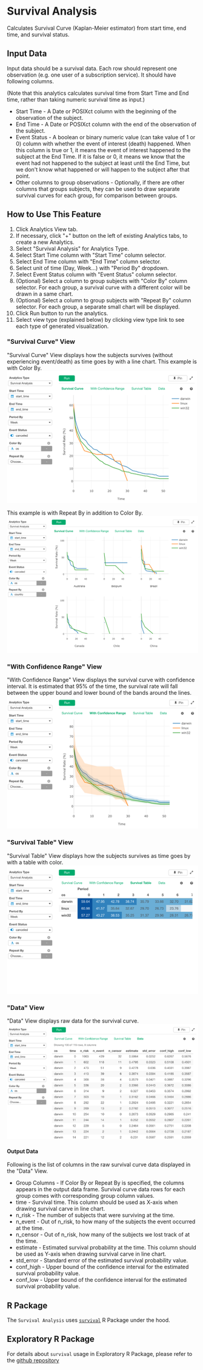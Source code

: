 # Survival Analysis
Calculates Survival Curve (Kaplan-Meier estimator) from start time, end time, and survival status.

## Input Data
Input data should be a survival data. Each row should represent one observation (e.g. one user of a subscription service). It should have following columns.

(Note that this analytics calculates survival time from Start Time and End time, rather than taking numeric survival time as input.)
  * Start Time - A Date or POSIXct column with the beginning of the observation of the subject.
  * End Time - A Date or POSIXct column with the end of the observation of the subject.
  * Event Status - A boolean or binary numeric value (can take value of 1 or 0) column with whether the event of interest (death) happened. When this column is true or 1, it means the event of interest happened to the subject at the End Time. If it is false or 0, it means we know that the event had not happened to the subject at least until the End Time, but we don't know what happened or will happen to the subject after that point.
  * Other columns to group observations - Optionally, if there are other columns that groups subjects, they can be used to draw separate survival curves for each group, for comparison between groups.


## How to Use This Feature
1. Click Analytics View tab.
2. If necessary, click "+" button on the left of existing Analytics tabs, to create a new Analytics.
3. Select "Survival Analysis" for Analytics Type.
4. Select Start Time column with "Start Time" column selector.
5. Select End Time column with "End Time" column selector.
6. Select unit of time (Day, Week...) with "Period By" dropdown.
7. Select Event Status column with "Event Status" column selector.
8. (Optional) Select a column to group subjects with "Color By" column selector. For each group, a survival curve with a different color will be drawn in a same chart.
9. (Optional) Select a column to group subjects with "Repeat By" column selector. For each group, a separate small chart will be displayed.
10. Click Run button to run the analytics.
11. Select view type (explained below) by clicking view type link to see each type of generated visualization.

### "Survival Curve" View
"Survival Curve" View displays how the subjects survives (without experiencing event/death) as time goes by with a line chart.
This example is with Color By.
![](images/survival_curve.png)

This example is with Repeat By in addition to Color By.
![](images/survival_curve_with_repeat.png)

### "With Confidence Range" View
"With Confidence Range" View displays the survival curve with confidence interval. It is estimated that 95% of the time, the survival rate will fall between the upper bound and lower bound of the bands around the lines.
![](images/survival_curve_with_confint.png)

### "Survival Table" View
"Survival Table" View displays how the subjects survives as time goes by with a table with color.
![](images/survival_table.png)

### "Data" View
"Data" View displays raw data for the survival curve.
![](images/survival_data.png)

#### Output Data
Following is the list of columns in the raw survival curve data displayed in the "Data" View.
* Group Columns - If Color By or Repeat By is specified, the columns appears in the output data frame. Survival curve data rows for each group comes with corresponding group column values.
* time - Survival time. This column should be used as X-axis when drawing survival carve in line chart.
* n_risk - The number of subjects that were surviving at the time.
* n_event - Out of n_risk, to how many of the subjects the event occurred at the time.
* n_censor - Out of n_risk, how many of the subjects we lost track of at the time.
* estimate - Estimated survival probability at the time. This column should be used as Y-axis when drawing survival carve in line chart.
* std_error - Standard error of the estimated survival probability value.
* conf_high - Upper bound of the confidence interval for the estimated survival probability value.
* conf_low - Upper bound of the confidence interval for the estimated survival probability value.

## R Package

The `Survival Analysis` uses [`survival`](https://cran.r-project.org/web/packages/survival/index.html) R Package under the hood.

## Exploratory R Package

For details about `survival` usage in Exploratory R Package, please refer to the [github repository](https://github.com/exploratory-io/exploratory_func/blob/master/R/broom_wrapper.R)
